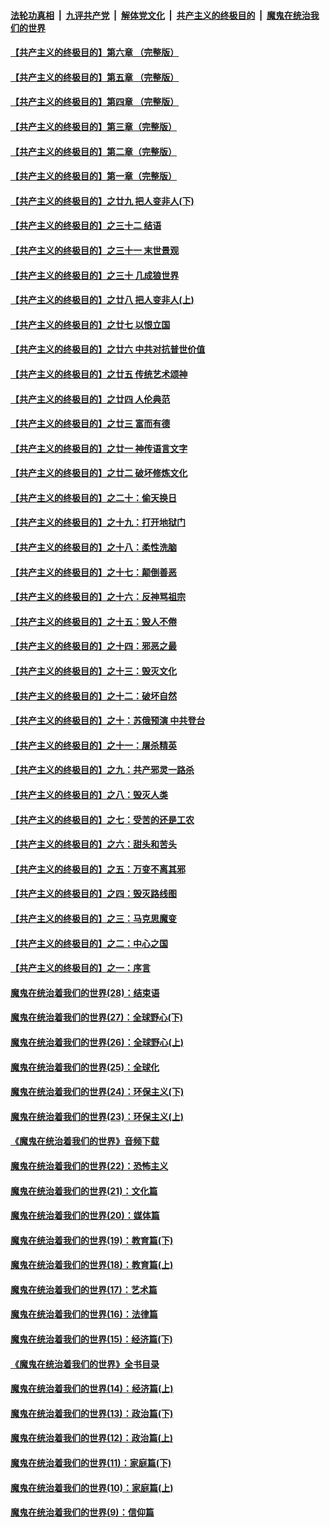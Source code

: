 ####  [法轮功真相](../../../../basic/blob/master/README.md?t=03301431) &nbsp;|&nbsp; [九评共产党](../../../../9ping.md/blob/master/README.md?t=03301431) &nbsp;|&nbsp; [解体党文化](../../../../jtdwh.md/blob/master/README.md?t=03301431)  &nbsp;|&nbsp; [共产主义的终极目的](../../../../gczydzjmd.md/blob/master/README.md?t=03301431) &nbsp;|&nbsp; [魔鬼在统治我们的世界](../../../../mgztzwmdsj.md/blob/master/README.md?t=03301431) 

#### [【共产主义的终极目的】第六章 （完整版）](../pages/nsc422/n11428913.md?t=03301431) 

#### [【共产主义的终极目的】第五章 （完整版）](../pages/nsc422/n11428912.md?t=03301431) 

#### [【共产主义的终极目的】第四章 （完整版）](../pages/nsc422/n11428907.md?t=03301431) 

#### [【共产主义的终极目的】第三章（完整版）](../pages/nsc422/n11428848.md?t=03301431) 

#### [【共产主义的终极目的】第二章（完整版）](../pages/nsc422/n11428831.md?t=03301431) 

#### [【共产主义的终极目的】第一章（完整版）](../pages/nsc422/n11417651.md?t=03301431) 

#### [【共产主义的终极目的】之廿九 把人变非人(下)](../pages/nsc422/n11344140.md?t=03301431) 

#### [【共产主义的终极目的】之三十二 结语](../pages/nsc422/n11360535.md?t=03301431) 

#### [【共产主义的终极目的】之三十一 末世景观](../pages/nsc422/n11351129.md?t=03301431) 

#### [【共产主义的终极目的】之三十 几成狼世界](../pages/nsc422/n11348280.md?t=03301431) 

#### [【共产主义的终极目的】之廿八 把人变非人(上)](../pages/nsc422/n11340492.md?t=03301431) 

#### [【共产主义的终极目的】之廿七 以恨立国](../pages/nsc422/n11336944.md?t=03301431) 

#### [【共产主义的终极目的】之廿六 中共对抗普世价值](../pages/nsc422/n11324785.md?t=03301431) 

#### [【共产主义的终极目的】之廿五 传统艺术颂神](../pages/nsc422/n11296396.md?t=03301431) 

#### [【共产主义的终极目的】之廿四 人伦典范](../pages/nsc422/n11296397.md?t=03301431) 

#### [【共产主义的终极目的】之廿三 富而有德](../pages/nsc422/n11283598.md?t=03301431) 

#### [【共产主义的终极目的】之廿一 神传语言文字](../pages/nsc422/n11263265.md?t=03301431) 

#### [【共产主义的终极目的】之廿二 破坏修炼文化](../pages/nsc422/n11245728.md?t=03301431) 

#### [【共产主义的终极目的】之二十：偷天换日](../pages/nsc422/n11238846.md?t=03301431) 

#### [【共产主义的终极目的】之十九：打开地狱门](../pages/nsc422/n11206376.md?t=03301431) 

#### [【共产主义的终极目的】之十八：柔性洗脑](../pages/nsc422/n11199994.md?t=03301431) 

#### [【共产主义的终极目的】之十七：颠倒善恶](../pages/nsc422/n11179782.md?t=03301431) 

#### [【共产主义的终极目的】之十六：反神骂祖宗](../pages/nsc422/n11166798.md?t=03301431) 

#### [【共产主义的终极目的】之十五：毁人不倦](../pages/nsc422/n11166792.md?t=03301431) 

#### [【共产主义的终极目的】之十四：邪恶之最](../pages/nsc422/n11150249.md?t=03301431) 

#### [【共产主义的终极目的】之十三：毁灭文化](../pages/nsc422/n11135227.md?t=03301431) 

#### [【共产主义的终极目的】之十二：破坏自然](../pages/nsc422/n11135214.md?t=03301431) 

#### [【共产主义的终极目的】之十：苏俄预演 中共登台](../pages/nsc422/n11118424.md?t=03301431) 

#### [【共产主义的终极目的】之十一：屠杀精英](../pages/nsc422/n11118442.md?t=03301431) 

#### [【共产主义的终极目的】之九：共产邪灵一路杀](../pages/nsc422/n11114139.md?t=03301431) 

#### [【共产主义的终极目的】之八：毁灭人类](../pages/nsc422/n11108503.md?t=03301431) 

#### [【共产主义的终极目的】之七：受苦的还是工农](../pages/nsc422/n11101809.md?t=03301431) 

#### [【共产主义的终极目的】之六：甜头和苦头](../pages/nsc422/n11096971.md?t=03301431) 

#### [【共产主义的终极目的】之五：万变不离其邪](../pages/nsc422/n11091285.md?t=03301431) 

#### [【共产主义的终极目的】之四：毁灭路线图](../pages/nsc422/n11086284.md?t=03301431) 

#### [【共产主义的终极目的】之三：马克思魔变](../pages/nsc422/n11061941.md?t=03301431) 

#### [【共产主义的终极目的】之二：中心之国](../pages/nsc422/n11047728.md?t=03301431) 

#### [【共产主义的终极目的】之一：序言](../pages/nsc422/n11086077.md?t=03301431) 

#### [魔鬼在统治着我们的世界(28)：结束语](../pages/nsc422/n10936246.md?t=03301431) 

#### [魔鬼在统治着我们的世界(27)：全球野心(下)](../pages/nsc422/n10928319.md?t=03301431) 

#### [魔鬼在统治着我们的世界(26)：全球野心(上)](../pages/nsc422/n10900318.md?t=03301431) 

#### [魔鬼在统治着我们的世界(25)：全球化](../pages/nsc422/n10788205.md?t=03301431) 

#### [魔鬼在统治着我们的世界(24)：环保主义(下)](../pages/nsc422/n10695307.md?t=03301431) 

#### [魔鬼在统治着我们的世界(23)：环保主义(上)](../pages/nsc422/n10688613.md?t=03301431) 

#### [《魔鬼在统治着我们的世界》音频下载](../pages/nsc422/n10635553.md?t=03301431) 

#### [魔鬼在统治着我们的世界(22)：恐怖主义](../pages/nsc422/n10614727.md?t=03301431) 

#### [魔鬼在统治着我们的世界(21)：文化篇](../pages/nsc422/n10597706.md?t=03301431) 

#### [魔鬼在统治着我们的世界(20)：媒体篇](../pages/nsc422/n10586579.md?t=03301431) 

#### [魔鬼在统治着我们的世界(19)：教育篇(下)](../pages/nsc422/n10564808.md?t=03301431) 

#### [魔鬼在统治着我们的世界(18)：教育篇(上)](../pages/nsc422/n10526970.md?t=03301431) 

#### [魔鬼在统治着我们的世界(17)：艺术篇](../pages/nsc422/n10499093.md?t=03301431) 

#### [魔鬼在统治着我们的世界(16)：法律篇](../pages/nsc422/n10485969.md?t=03301431) 

#### [魔鬼在统治着我们的世界(15)：经济篇(下)](../pages/nsc422/n10469975.md?t=03301431) 

#### [《魔鬼在统治着我们的世界》全书目录](../pages/nsc422/n10464261.md?t=03301431) 

#### [魔鬼在统治着我们的世界(14)：经济篇(上)](../pages/nsc422/n10457370.md?t=03301431) 

#### [魔鬼在统治着我们的世界(13)：政治篇(下)](../pages/nsc422/n10448270.md?t=03301431) 

#### [魔鬼在统治着我们的世界(12)：政治篇(上)](../pages/nsc422/n10444576.md?t=03301431) 

#### [魔鬼在统治着我们的世界(11)：家庭篇(下)](../pages/nsc422/n10440961.md?t=03301431) 

#### [魔鬼在统治着我们的世界(10)：家庭篇(上)](../pages/nsc422/n10435448.md?t=03301431) 

#### [魔鬼在统治着我们的世界(9)：信仰篇](../pages/nsc422/n10432159.md?t=03301431) 


